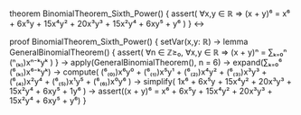 theorem BinomialTheorem_Sixth_Power() {
  assert(
    ∀x,y ∈ ℝ ⇒ (x + y)⁶ = x⁶ + 6x⁵y + 15x⁴y² + 20x³y³ + 15x²y⁴ + 6xy⁵ + y⁶
  )
} ↔

proof BinomialTheorem_Sixth_Power() {
  setVar(x,y: ℝ) →
  lemma GeneralBinomialTheorem() {
    assert(
      ∀n ∈ ℤ≥₀, ∀x,y ∈ ℝ ⇒ (x + y)ⁿ = ∑ₖ₌₀ⁿ (ⁿ₍ₖ₎)xⁿ⁻ᵏyᵏ
    )
  } →
  apply(GeneralBinomialTheorem(), n = 6) →
  expand(∑ₖ₌₀⁶ (⁶₍ₖ₎)x⁶⁻ᵏyᵏ) →
  compute(
    (⁶₍₀₎)x⁶y⁰ + (⁶₍₁₎)x⁵y¹ + (⁶₍₂₎)x⁴y² + (⁶₍₃₎)x³y³ + (⁶₍₄₎)x²y⁴ + (⁶₍₅₎)x¹y⁵ + (⁶₍₆₎)x⁰y⁶
  ) →
  simplify(
    1x⁶ + 6x⁵y + 15x⁴y² + 20x³y³ + 15x²y⁴ + 6xy⁵ + 1y⁶
  ) →
  assert((x + y)⁶ = x⁶ + 6x⁵y + 15x⁴y² + 20x³y³ + 15x²y⁴ + 6xy⁵ + y⁶)
}